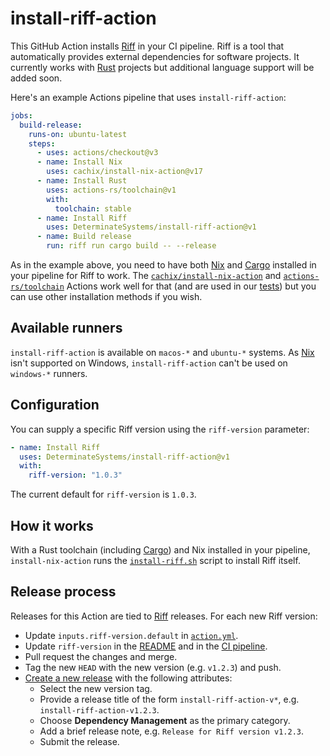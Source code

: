 # install-riff-action

This GitHub Action installs [Riff] in your CI pipeline. Riff is a tool that
automatically provides external dependencies for software projects. It currently
works with [Rust] projects but additional language support will be added soon.

Here's an example Actions pipeline that uses `install-riff-action`:

```yaml
jobs:
  build-release:
    runs-on: ubuntu-latest
    steps:
      - uses: actions/checkout@v3
      - name: Install Nix
        uses: cachix/install-nix-action@v17
      - name: Install Rust
        uses: actions-rs/toolchain@v1
        with:
          toolchain: stable
      - name: Install Riff
        uses: DeterminateSystems/install-riff-action@v1
      - name: Build release
        run: riff run cargo build -- --release
```

As in the example above, you need to have both [Nix] and [Cargo] installed in
your pipeline for Riff to work. The [`cachix/install-nix-action`][install-nix]
and [`actions-rs/toolchain`][toolchain] Actions work well for that (and are used
in our [tests](./.github/workflows/test.yml)) but you can use other installation
methods if you wish.

## Available runners

`install-riff-action` is available on `macos-*` and `ubuntu-*` systems. As [Nix]
isn't supported on Windows, `install-riff-action` can't be used on `windows-*`
runners.

## Configuration

You can supply a specific Riff version using the `riff-version` parameter:

```yaml
- name: Install Riff
  uses: DeterminateSystems/install-riff-action@v1
  with:
    riff-version: "1.0.3"
```

The current default for `riff-version` is `1.0.3`.

## How it works

With a Rust toolchain (including [Cargo]) and Nix installed in your pipeline,
`install-nix-action` runs the [`install-riff.sh`](./install-riff.sh) script to
install Riff itself.

## Release process

Releases for this Action are tied to [Riff] releases. For each new Riff version:

* Update `inputs.riff-version.default` in [`action.yml`](./action.yml).
* Update `riff-version` in the [README](./README.md) and in the [CI
  pipeline][ci].
* Pull request the changes and merge.
* Tag the new `HEAD` with the new version (e.g. `v1.2.3`) and push.
* [Create a new release][create] with the following attributes:
  * Select the new version tag.
  * Provide a release title of the form `install-riff-action-v*`, e.g.
    `install-riff-action-v1.2.3`.
  * Choose **Dependency Management** as the primary category.
  * Add a brief release note, e.g. `Release for Riff version v1.2.3`.
  * Submit the release.

[cargo]: https://doc.rust-lang.org/cargo
[ci]: ./.github/workflows/test.yml
[create]: https://github.com/DeterminateSystems/install-riff-action/releases/new
[flakes]: https://nixos.wiki/wiki/Flakes
[nix]: https://nixos.org
[riff]: https://github.com/DeterminateSystems/riff
[rust]: https://rust-lang.org
[toolchain]: https://github.com/actions-rs/toolchain
[install-nix]: https://github.com/cachix/install-nix-action

